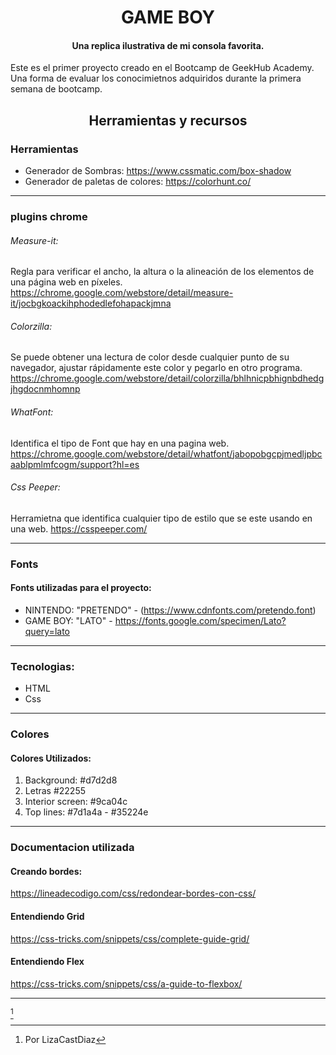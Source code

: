 
<h1 align="center"> GAME BOY </h1>
<h4 align="center">Una replica ilustrativa de mi consola favorita. </h4>


Este es el primer proyecto creado en el Bootcamp de GeekHub Academy. Una forma de evaluar los conocimietnos adquiridos durante la primera semana de bootcamp. 




<h2 align="center">Herramientas y recursos</h2>

### Herramientas

- Generador de Sombras: https://www.cssmatic.com/box-shadow 
- Generador de paletas de colores: https://colorhunt.co/

---
### plugins chrome
###### Measure-it:
Regla  para verificar el ancho, la altura o la alineación de los elementos de una página web en píxeles.
https://chrome.google.com/webstore/detail/measure-it/jocbgkoackihphodedlefohapackjmna

###### Colorzilla:
Se puede obtener una lectura de color desde cualquier punto de su navegador, ajustar rápidamente este color y pegarlo en otro programa. 
https://chrome.google.com/webstore/detail/colorzilla/bhlhnicpbhignbdhedgjhgdocnmhomnp

###### WhatFont:
Identifica el tipo de Font que hay en una pagina web.
https://chrome.google.com/webstore/detail/whatfont/jabopobgcpjmedljpbcaablpmlmfcogm/support?hl=es
###### Css Peeper:
Herramietna que identifica cualquier tipo de estilo que se este usando en una web.
https://csspeeper.com/

---
### Fonts
#### Fonts utilizadas para el proyecto:

- NINTENDO: "PRETENDO" - (https://www.cdnfonts.com/pretendo.font) 
- GAME BOY: "LATO" - https://fonts.google.com/specimen/Lato?query=lato  

---
### Tecnologias:
- HTML
- Css

---
### Colores 
#### Colores Utilizados: 
1. Background: #d7d2d8 
2. Letras #22255  
3. Interior screen: #9ca04c 
4. Top lines: #7d1a4a  -   #35224e


---
### Documentacion utilizada

#### Creando bordes:
https://lineadecodigo.com/css/redondear-bordes-con-css/ 

#### Entendiendo Grid
https://css-tricks.com/snippets/css/complete-guide-grid/ 

#### Entendiendo Flex
https://css-tricks.com/snippets/css/a-guide-to-flexbox/ 

---





[^1]

[^1]: Por LizaCastDiaz
